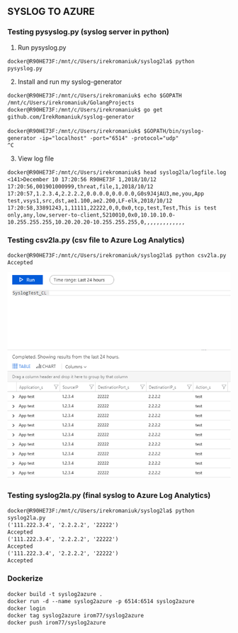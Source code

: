 ## SYSLOG TO AZURE

### Testing pysyslog.py (syslog server in python)

1) Run pysyslog.py

```
docker@R90HE73F:/mnt/c/Users/irekromaniuk/syslog2la$ python pysyslog.py

```

2) Install and run my syslog-generator

```
docker@R90HE73F:/mnt/c/Users/irekromaniuk$ echo $GOPATH
/mnt/c/Users/irekromaniuk/GolangProjects
docker@R90HE73F:/mnt/c/Users/irekromaniuk$ go get github.com/IrekRomaniuk/syslog-generator

docker@R90HE73F:/mnt/c/Users/irekromaniuk$ $GOPATH/bin/syslog-generator -ip="localhost" -port="6514" -protocol="udp"
^C
```

3) View log file

```
docker@R90HE73F:/mnt/c/Users/irekromaniuk$ head syslog2la/logfile.log
<141>December 10 17:20:56 R90HE73F 1,2018/10/12 17:20:56,001901000999,threat,file,1,2018/10/12 17:20:57,1.2.3.4,2.2.2.2,0.0.0.0,0.0.0.0,G0s9J4jAU3,me,you,App test,vsys1,src,dst,ae1.100,ae2.200,LF-elk,2018/10/12 17:20:58,33891243,1,11111,22222,0,0,0x0,tcp,test,Test,This is test only,any,low,server-to-client,5210010,0x0,10.10.10.0-10.255.255.255,10.20.20.20-10.255.255.255,0,,,,,,,,,,,,,
```

### Testing csv2la.py (csv file to Azure Log Analytics)

```
docker@R90HE73F:/mnt/c/Users/irekromaniuk/syslog2la$ python csv2la.py
Accepted
```
![Logs](la.PNG)

### Testing syslog2la.py (final syslog to Azure Log Analytics)

```
docker@R90HE73F:/mnt/c/Users/irekromaniuk/syslog2la$ python syslog2la.py
('111.222.3.4', '2.2.2.2', '22222')
Accepted
('111.222.3.4', '2.2.2.2', '22222')
Accepted
('111.222.3.4', '2.2.2.2', '22222')
Accepted
```

### Dockerize

```
docker build -t syslog2azure .
docker run -d --name syslog2azure -p 6514:6514 syslog2azure
docker login
docker tag syslog2azure irom77/syslog2azure
docker push irom77/syslog2azure
```
